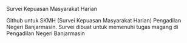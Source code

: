 Survei Kepuasan Masyarakat Harian

Github untuk SKMH (Survei Kepuasan Masyarakat Harian) Pengadilan Negeri Banjarmasin.
Survei dibuat untuk memenuhi tugas magang di Pengadilan Negeri Banjarmasin
